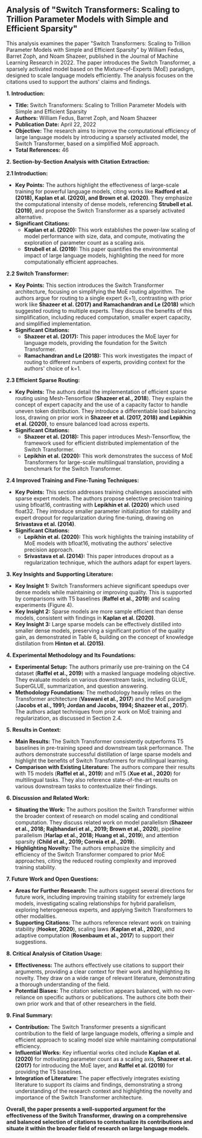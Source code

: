 ## Analysis of "Switch Transformers: Scaling to Trillion Parameter Models with Simple and Efficient Sparsity"

This analysis examines the paper "Switch Transformers: Scaling to Trillion Parameter Models with Simple and Efficient Sparsity" by William Fedus, Barret Zoph, and Noam Shazeer, published in the Journal of Machine Learning Research in 2022. The paper introduces the Switch Transformer, a sparsely activated model based on the Mixture-of-Experts (MoE) paradigm, designed to scale language models efficiently. The analysis focuses on the citations used to support the authors' claims and findings.

**1. Introduction:**

- **Title:** Switch Transformers: Scaling to Trillion Parameter Models with Simple and Efficient Sparsity
- **Authors:** William Fedus, Barret Zoph, and Noam Shazeer
- **Publication Date:** April 22, 2022
- **Objective:** The research aims to improve the computational efficiency of large language models by introducing a sparsely activated model, the Switch Transformer, based on a simplified MoE approach.
- **Total References:** 46

**2. Section-by-Section Analysis with Citation Extraction:**

**2.1 Introduction:**

- **Key Points:** The authors highlight the effectiveness of large-scale training for powerful language models, citing works like **Radford et al. (2018), Kaplan et al. (2020), and Brown et al. (2020)**. They emphasize the computational intensity of dense models, referencing **Strubell et al. (2019)**, and propose the Switch Transformer as a sparsely activated alternative.
- **Significant Citations:**
    - **Kaplan et al. (2020):** This work establishes the power-law scaling of model performance with size, data, and compute, motivating the exploration of parameter count as a scaling axis.
    - **Strubell et al. (2019):** This paper quantifies the environmental impact of large language models, highlighting the need for more computationally efficient approaches.

**2.2 Switch Transformer:**

- **Key Points:** This section introduces the Switch Transformer architecture, focusing on simplifying the MoE routing algorithm. The authors argue for routing to a single expert (k=1), contrasting with prior work like **Shazeer et al. (2017) and Ramachandran and Le (2018)** which suggested routing to multiple experts. They discuss the benefits of this simplification, including reduced computation, smaller expert capacity, and simplified implementation.
- **Significant Citations:**
    - **Shazeer et al. (2017):** This paper introduces the MoE layer for language models, providing the foundation for the Switch Transformer.
    - **Ramachandran and Le (2018):** This work investigates the impact of routing to different numbers of experts, providing context for the authors' choice of k=1.

**2.3 Efficient Sparse Routing:**

- **Key Points:** The authors detail the implementation of efficient sparse routing using Mesh-Tensorflow (**Shazeer et al., 2018**). They explain the concept of expert capacity and the use of a capacity factor to handle uneven token distribution. They introduce a differentiable load balancing loss, drawing on prior work in **Shazeer et al. (2017, 2018) and Lepikhin et al. (2020)**, to ensure balanced load across experts.
- **Significant Citations:**
    - **Shazeer et al. (2018):** This paper introduces Mesh-Tensorflow, the framework used for efficient distributed implementation of the Switch Transformer.
    - **Lepikhin et al. (2020):** This work demonstrates the success of MoE Transformers for large-scale multilingual translation, providing a benchmark for the Switch Transformer.

**2.4 Improved Training and Fine-Tuning Techniques:**

- **Key Points:** This section addresses training challenges associated with sparse expert models. The authors propose selective precision training using bfloat16, contrasting with **Lepikhin et al. (2020)** which used float32. They introduce smaller parameter initialization for stability and expert dropout for regularization during fine-tuning, drawing on **Srivastava et al. (2014)**.
- **Significant Citations:**
    - **Lepikhin et al. (2020):** This work highlights the training instability of MoE models with bfloat16, motivating the authors' selective precision approach.
    - **Srivastava et al. (2014):** This paper introduces dropout as a regularization technique, which the authors adapt for expert layers.

**3. Key Insights and Supporting Literature:**

- **Key Insight 1:** Switch Transformers achieve significant speedups over dense models while maintaining or improving quality. This is supported by comparisons with T5 baselines (**Raffel et al., 2019**) and scaling experiments (Figure 4).
- **Key Insight 2:** Sparse models are more sample efficient than dense models, consistent with findings in **Kaplan et al. (2020)**.
- **Key Insight 3:** Large sparse models can be effectively distilled into smaller dense models, preserving a significant portion of the quality gain, as demonstrated in Table 6, building on the concept of knowledge distillation from **Hinton et al. (2015)**.

**4. Experimental Methodology and Its Foundations:**

- **Experimental Setup:** The authors primarily use pre-training on the C4 dataset (**Raffel et al., 2019**) with a masked language modeling objective. They evaluate models on various downstream tasks, including GLUE, SuperGLUE, summarization, and question answering.
- **Methodology Foundations:** The methodology heavily relies on the Transformer architecture (**Vaswani et al., 2017**) and the MoE paradigm (**Jacobs et al., 1991; Jordan and Jacobs, 1994; Shazeer et al., 2017**). The authors adapt techniques from prior work on MoE training and regularization, as discussed in Section 2.4.

**5. Results in Context:**

- **Main Results:** The Switch Transformer consistently outperforms T5 baselines in pre-training speed and downstream task performance. The authors demonstrate successful distillation of large sparse models and highlight the benefits of Switch Transformers for multilingual learning.
- **Comparison with Existing Literature:** The authors compare their results with T5 models (**Raffel et al., 2019**) and mT5 (**Xue et al., 2020**) for multilingual tasks. They also reference state-of-the-art results on various downstream tasks to contextualize their findings.

**6. Discussion and Related Work:**

- **Situating the Work:** The authors position the Switch Transformer within the broader context of research on model scaling and conditional computation. They discuss related work on model parallelism (**Shazeer et al., 2018; Rajbhandari et al., 2019; Brown et al., 2020**), pipeline parallelism (**Harlap et al., 2018; Huang et al., 2019**), and attention sparsity (**Child et al., 2019; Correia et al., 2019**).
- **Highlighting Novelty:** The authors emphasize the simplicity and efficiency of the Switch Transformer compared to prior MoE approaches, citing the reduced routing complexity and improved training stability.

**7. Future Work and Open Questions:**

- **Areas for Further Research:** The authors suggest several directions for future work, including improving training stability for extremely large models, investigating scaling relationships for hybrid parallelism, exploring heterogeneous experts, and applying Switch Transformers to other modalities.
- **Supporting Citations:** The authors reference relevant work on training stability (**Hooker, 2020**), scaling laws (**Kaplan et al., 2020**), and adaptive computation (**Rosenbaum et al., 2017**) to support their suggestions.

**8. Critical Analysis of Citation Usage:**

- **Effectiveness:** The authors effectively use citations to support their arguments, providing a clear context for their work and highlighting its novelty. They draw on a wide range of relevant literature, demonstrating a thorough understanding of the field.
- **Potential Biases:** The citation selection appears balanced, with no over-reliance on specific authors or publications. The authors cite both their own prior work and that of other researchers in the field.

**9. Final Summary:**

- **Contribution:** The Switch Transformer presents a significant contribution to the field of large language models, offering a simple and efficient approach to scaling model size while maintaining computational efficiency.
- **Influential Works:** Key influential works cited include **Kaplan et al. (2020)** for motivating parameter count as a scaling axis, **Shazeer et al. (2017)** for introducing the MoE layer, and **Raffel et al. (2019)** for providing the T5 baselines.
- **Integration of Literature:** The paper effectively integrates existing literature to support its claims and findings, demonstrating a strong understanding of the research context and highlighting the novelty and importance of the Switch Transformer architecture.

**Overall, the paper presents a well-supported argument for the effectiveness of the Switch Transformer, drawing on a comprehensive and balanced selection of citations to contextualize its contributions and situate it within the broader field of research on large language models.** 
